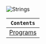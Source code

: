 ![Strings](https://github.com/devrath/studious-ds-adventure/assets/1456191/73901b5a-c277-474a-b94e-27d9babb9ec6)

<div align="center">
  
| `Contents` |
| ---------- |
| [Programs](https://github.com/devrath/studious-ds-adventure/tree/main/collection/Strings/Programs) |

</div>




